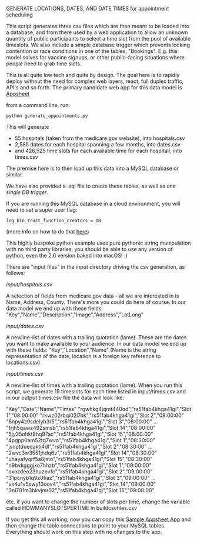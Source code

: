 
GENERATE LOCATIONS, DATES, AND DATE TIMES for appointment scheduling


This script generates three csv files which are then meant to be loaded into a database, and from there used by a web application to allow an unknown quantity of public participants to select a time slot from the pool of available timeslots. We also include a simple database trigger which prevents locking contention or race conditions in one of the tables, "Bookings". E.g. this model solves for vaccine signups, or other public-facing situations where people need to grab time slots.

This is all quite low tech and quite by design. The goal here is to rapidly deploy without the need for complex web layers, react, full duplex traffic, API's and so forth. The primary candidate web app for this data model is [Appsheet](https://www.appsheet.com)

from a command line, run:

`python generate_appointments.py` 

This will generate 

- 55 hospitals (taken from the medicare.gov website), into hospitals.csv
- 2,585 dates for each hospital spanning a few months, into dates.csv
- and 426,525 time slots for each available time for each hospitall, into times.csv

The premise here is to then load up this data into a MySQL database or similar.

We have also provided a .sql file to create these tables, as well as *one single DB trigger*.

If you are running this MySQL database in a cloud environment, you will need to set a super user flag:

`log_bin_trust_function_creators = ON`

(more info on how to do that [here](https://cloud.google.com/sql/docs/mysql/flags))

This highly bespoke python example uses pure pythonic string manipulation with no third party libraries; you should be able to use any version of python, even the 2.6 version baked into macOS! :)

There are "input files" in the input directory driving the csv generation, as follows:

*input/hospitals.csv*

A selection of fields from medicare.gov data - all we are interested in is Name, Address, County. There's more you could do here of course. In our data model we end up with these fields: "Key","Name","Description","Image","Address","LatLong"

*input/dates.csv*

A newline-list of dates with a trailing quotation (lame). These are the dates you want to make available to your audience. In our data model we end up with these fields: "Key","Location","Name"
(Name is the string representation of the date, location is a foreign key reference to locations.csv)

*input/times.csv*

A newline-list of times with a trailing quotation (lame). When you run this script, we generate 15 timeslots for each time listed in input/times.csv and in our output times.csv file the data will look like:

"Key","Date","Name","Times"
"rgwhkg4jqmt440od","rs51fab4khga41gi","Slot 1","08:00:00"
"rkwz02rbqi02i7nk","rs51fab4khga41gi","Slot 2","08:00:00"
"8npy4z9sdelyb3r5","rs51fab4khga41gi","Slot 3","08:00:00"
...
"frjh5qawz492smsb","rs51fab4khga41gi","Slot 14","08:00:00"
"5jy35ohkt8hq97ac","rs51fab4khga41gi","Slot 15","08:00:00"
"4pgpp0am52tg7wvo","rs51fab4khga41gi","Slot 1","08:30:00"
"jsnptduedakti4dl","rs51fab4khga41gi","Slot 2","08:30:00"
...
"2wvc3w3551jhdq6v","rs51fab4khga41gi","Slot 14","08:30:00"
"uhayafyqrf5a8jmo","rs51fab4khga41gi","Slot 15","08:30:00"
"n9bvkgggjxo7hhzb","rs51fab4khga41gi","Slot 1","09:00:00"
"oxozdeo23huzpvfc","rs51fab4khga41gi","Slot 2","09:00:00"
"31pcnyb1q9z0fiaz","rs51fab4khga41gi","Slot 3","09:00:00"
...
"vs4u1v5swy13oov4","rs51fab4khga41gi","Slot 14","09:00:00"
"3nl701m3bkvjmr02","rs51fab4khga41gi","Slot 15","09:00:00"

etc. if you want to change the number of slots per time, change the variable called HOWMANYSLOTSPERTIME in buildcsvfiles.csv


If you get this all working, now you can copy this [Sample Appsheet App](https://www.appsheet.com) and then change the table connections to point to your MySQL tables. Everything should work on this step with no changes to the app.



